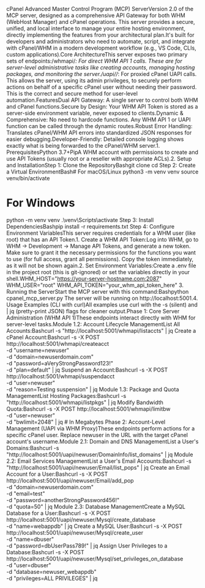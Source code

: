 cPanel Advanced Master Control Program (MCP) ServerVersion 2.0 of the MCP server, designed as a comprehensive API Gateway for both WHM (WebHost Manager) and cPanel operations. This server provides a secure, unified, and local interface to manage your entire hosting environment, directly implementing the features from your architectural plan.It's built for developers and administrators who need to automate, script, and integrate with cPanel/WHM in a modern development workflow (e.g., VS Code, CLIs, custom applications).Core ArchitectureThis server exposes two primary sets of endpoints:/whmapi/*: For direct WHM API 1 calls. These are for server-level administrative tasks like creating accounts, managing hosting packages, and monitoring the server./uapi/<user>/*: For proxied cPanel UAPI calls. This allows the server, using its admin privileges, to securely perform actions on behalf of a specific cPanel user without needing their password. This is the correct and secure method for user-level automation.FeaturesDual API Gateway: A single server to control both WHM and cPanel functions.Secure by Design: Your WHM API Token is stored as a server-side environment variable, never exposed to clients.Dynamic & Comprehensive: No need to hardcode functions. Any WHM API 1 or UAPI function can be called through the dynamic routes.Robust Error Handling: Translates cPanel/WHM API errors into standardized JSON responses for easier debugging.Developer-Friendly: Detailed console logging shows exactly what is being forwarded to the cPanel/WHM server.1. PrerequisitesPython 3.7+PipA WHM account with permissions to create and use API Tokens (usually root or a reseller with appropriate ACLs).2. Setup and InstallationStep 1: Clone the RepositoryBashgit clone <your-repository-url>
cd <repository-directory>
Step 2: Create a Virtual EnvironmentBash# For macOS/Linux
python3 -m venv venv
source venv/bin/activate

# For Windows
python -m venv venv
.\venv\Scripts\activate
Step 3: Install DependenciesBashpip install -r requirements.txt
Step 4: Configure Environment VariablesThis server requires credentials for a WHM user (like root) that has an API Token.1. Create a WHM API Token:Log into WHM, go to WHM -> Development -> Manage API Tokens, and generate a new token. Make sure to grant it the necessary permissions for the functions you want to use (for full access, grant all permissions). Copy the token immediately, as it will not be shown again.2. Set Environment Variables:Create a .env file in the project root (this is git-ignored) or set the variables directly in your shell.WHM_HOST="https://your-server-hostname.com:2087"
WHM_USER="root"
WHM_API_TOKEN="your_whm_api_token_here"
3. Running the ServerStart the MCP server with this command:Bashpython cpanel_mcp_server.py
The server will be running on http://localhost:5001.4. Usage Examples (CLI with curl)All examples use curl with the -s (silent) and | jq (pretty-print JSON) flags for cleaner output.Phase 1: Core Server Administration (WHM API 1)These endpoints interact directly with WHM for server-level tasks.Module 1.2: Account Lifecycle ManagementList All Accounts:Bashcurl -s "http://localhost:5001/whmapi/listaccts" | jq
Create a cPanel Account:Bashcurl -s -X POST http://localhost:5001/whmapi/createacct \
     -d "username=newuser" \
     -d "domain=newuserdomain.com" \
     -d "password=aVeryStrongPassword123!" \
     -d "plan=default" | jq
Suspend an Account:Bashcurl -s -X POST http://localhost:5001/whmapi/suspendacct \
     -d "user=newuser" \
     -d "reason=Testing suspension" | jq
Module 1.3: Package and Quota ManagementList Hosting Packages:Bashcurl -s "http://localhost:5001/whmapi/listpkgs" | jq
Modify Bandwidth Quota:Bashcurl -s -X POST http://localhost:5001/whmapi/limitbw \
     -d "user=newuser" \
     -d "bwlimit=2048" | jq # In Megabytes
Phase 2: Account-Level Management (UAPI via WHM Proxy)These endpoints perform actions for a specific cPanel user. Replace newuser in the URL with the target cPanel account's username.Module 2.1: Domain and DNS ManagementList a User's Domains:Bashcurl -s "http://localhost:5001/uapi/newuser/DomainInfo/list_domains" | jq
Module 2.2: Email Services ManagementList a User's Email Accounts:Bashcurl -s "http://localhost:5001/uapi/newuser/Email/list_pops" | jq
Create an Email Account for a User:Bashcurl -s -X POST http://localhost:5001/uapi/newuser/Email/add_pop \
     -d "domain=newuserdomain.com" \
     -d "email=test" \
     -d "password=anotherStrongPassword456!" \
     -d "quota=50" | jq
Module 2.3: Database ManagementCreate a MySQL Database for a User:Bashcurl -s -X POST http://localhost:5001/uapi/newuser/Mysql/create_database \
     -d "name=webappdb" | jq
Create a MySQL User:Bashcurl -s -X POST http://localhost:5001/uapi/newuser/Mysql/create_user \
     -d "name=dbuser" \
     -d "password=dbUserPass789!" | jq
Assign User Privileges to a Database:Bashcurl -s -X POST http://localhost:5001/uapi/newuser/Mysql/set_privileges_on_database \
     -d "user=dbuser" \
     -d "database=newuser_webappdb" \
     -d "privileges=ALL PRIVILEGES" | jq
